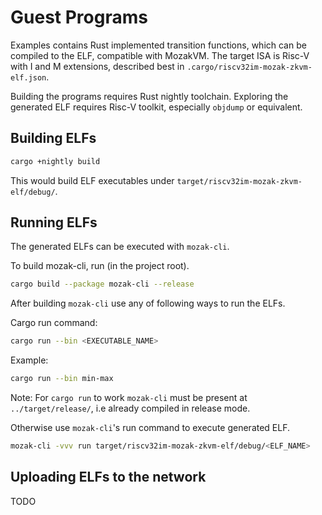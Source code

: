# Guest Programs

Examples contains Rust implemented transition functions, which can be compiled to the ELF, compatible with MozakVM. The
target ISA is Risc-V with I and M extensions, described best in `.cargo/riscv32im-mozak-zkvm-elf.json`.

Building the programs requires Rust nightly toolchain. Exploring the generated ELF requires Risc-V toolkit,
especially `objdump` or equivalent.

## Building ELFs

```bash
cargo +nightly build
```

This would build ELF executables under `target/riscv32im-mozak-zkvm-elf/debug/`.

## Running ELFs

The generated ELFs can be executed with `mozak-cli`.

To build mozak-cli, run (in the project root).

```bash
cargo build --package mozak-cli --release
```

After building `mozak-cli` use any of following ways to run the ELFs.

Cargo run command:

```bash
cargo run --bin <EXECUTABLE_NAME>
```

Example:

```bash
cargo run --bin min-max
```

Note: For `cargo run` to work `mozak-cli` must be present at `../target/release/`, i.e already compiled in release mode.

Otherwise use `mozak-cli`'s run command to execute generated ELF.

```bash
mozak-cli -vvv run target/riscv32im-mozak-zkvm-elf/debug/<ELF_NAME>

```

## Uploading ELFs to the network

TODO